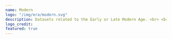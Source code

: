 ```yaml
---
name: Modern
logo: "/img/era/modern.svg"
description: Datasets related to the Early or Late Modern Age. <br> <br> Datasets are ordered by the last modified date.
logo_credit: 
featured: true
---
```

